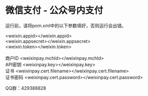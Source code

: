 # 微信支付 - 公众号内支付

  运行前，请将pom.xml中的以下参数填好，否则运行会出错。
  
  <weixin.appid></weixin.appid><br/>
  <weixin.appsecret></weixin.appsecret><br/>
  <weixin.token></weixin.token><br/>
<br/>
商户ID
  <weixinpay.mchId></weixinpay.mchId><br>
API密钥
  <weixinpay.key></weixinpay.key><br>
证书
  <weixinpay.cert.filename></weixinpay.cert.filename><br/>
证书密码
  <weixinpay.cert.password></weixinpay.cert.password><br/>



QQ群：429388828<br/>
